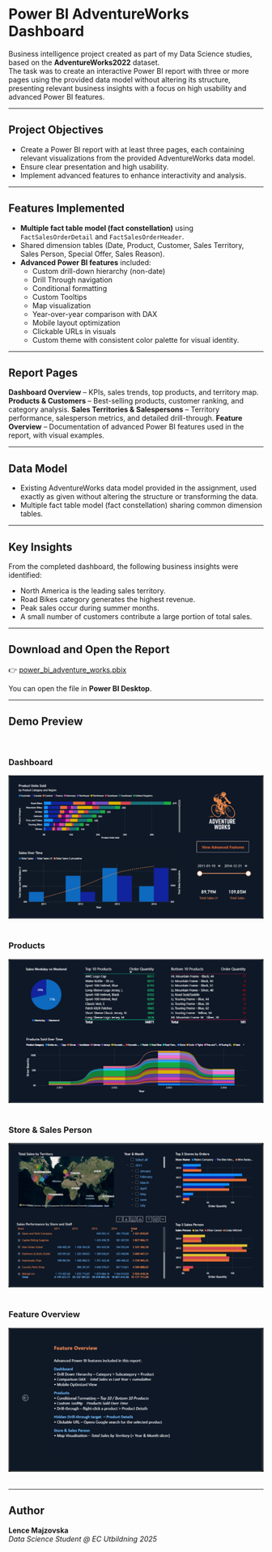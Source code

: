 # Power BI AdventureWorks Dashboard

Business intelligence project created as part of my Data Science studies, based on the **AdventureWorks2022** dataset.  
The task was to create an interactive Power BI report with three or more pages using the provided data model without altering its structure, presenting relevant business insights with a focus on high usability and advanced Power BI features.

---

## Project Objectives
- Create a Power BI report with at least three pages, each containing relevant visualizations from the provided AdventureWorks data model.
- Ensure clear presentation and high usability.
- Implement advanced features to enhance interactivity and analysis.

---

## Features Implemented
- **Multiple fact table model (fact constellation)** using `FactSalesOrderDetail` and `FactSalesOrderHeader`.
- Shared dimension tables (Date, Product, Customer, Sales Territory, Sales Person, Special Offer, Sales Reason).
- **Advanced Power BI features** included:
  - Custom drill-down hierarchy (non-date)
  - Drill Through navigation
  - Conditional formatting
  - Custom Tooltips
  - Map visualization
  - Year-over-year comparison with DAX
  - Mobile layout optimization
  - Clickable URLs in visuals
  - Custom theme with consistent color palette for visual identity.

---

## Report Pages
**Dashboard Overview** – KPIs, sales trends, top products, and territory map.
**Products & Customers** – Best-selling products, customer ranking, and category analysis.
**Sales Territories & Salespersons** – Territory performance, salesperson metrics, and detailed drill-through.
**Feature Overview** – Documentation of advanced Power BI features used in the report, with visual examples.

---

## Data Model
- Existing AdventureWorks data model provided in the assignment, used exactly as given without altering the structure or transforming the data.
- Multiple fact table model (fact constellation) sharing common dimension tables.

---

## Key Insights
From the completed dashboard, the following business insights were identified:
- North America is the leading sales territory.
- Road Bikes category generates the highest revenue.
- Peak sales occur during summer months.
- A small number of customers contribute a large portion of total sales.

---

## Download and Open the Report

👉 [power_bi_adventure_works.pbix](./power_bi_adventure_works.pbix)  

You can open the file in **Power BI Desktop**.

---

## Demo Preview  
<br>

### Dashboard  
![Dashboard](images/1_dashboard.png)  
<br>

### Products 
![Products](images/2_products.png)  
<br>

### Store & Sales Person  
![Store & Sales Person](images/3_store_sales_person.png)  
<br>

### Feature Overview  
![Feature Overview](images/4_feature_overview.png)  
<br>

---

## Author  

**Lence Majzovska**  
*Data Science Student @ EC Utbildning 2025*  
